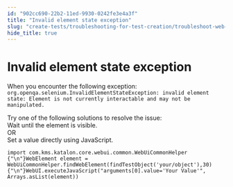```yaml
---
id: "902cc690-22b2-11ed-9930-0242fe3e4a3f"
title: "Invalid element state exception"
slug: "create-tests/troubleshooting-for-test-creation/troubleshoot-web-automated-testing/invalid-element-state-exception"
hide_title: true
---
```


# <a id="troubleshooting-2053" class="anchor_top_offset"/><a id="ariaid-title1" class="anchor_top_offset"/>Invalid element state exception

<section xmlns="http://www.w3.org/1999/xhtml" className="section condition"><p className="p">When you encounter the following exception: <code className="ph codeph">org.openqa.selenium.InvalidElementStateException: invalid element state: Element is not currently interactable and may not be manipulated.</code></p></section> 
<div xmlns="http://www.w3.org/1999/xhtml" className="bodydiv troubleSolution"><section className="section remedy"><div className="li step p"><span className="ph cmd">Try one of the following solutions to resolve the issue:</span><div className="itemgroup info">Wait until the element is visible.</div><div className="itemgroup info">OR</div><div className="itemgroup info">Set a value directly using JavaScript.<pre className="pre codeblock"><code>import com.kms.katalon.core.webui.common.WebUiCommonHelper {"\n"}WebElement element = WebUiCommonHelper.findWebElement(findTestObject('your/object'),30){"\n"}WebUI.executeJavaScript("arguments[0].value='Your Value'", Arrays.asList(element))</code></pre></div></div></section></div>
